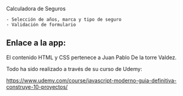 Calculadora de Seguros

    - Selección de años, marca y tipo de seguro
    - Validación de formulario

Enlace a la app: 
----------------------------------------------------------------------------------------

El contenido HTML y CSS pertenece a Juan Pablo De la torre Valdez. 


Todo ha sido realizado a través de su curso de Udemy:

https://www.udemy.com/course/javascript-moderno-guia-definitiva-construye-10-proyectos/